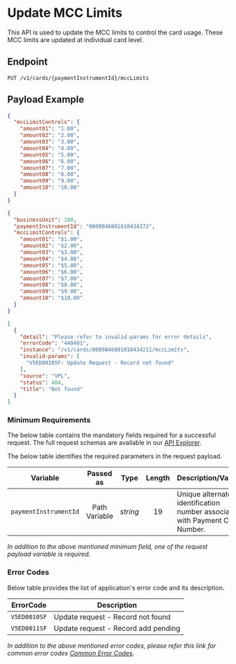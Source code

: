 # Update MCC Limits

This API is used to update the MCC limits to control the card usage. These MCC limits are updated at individual card level.

## Endpoint

`PUT /v1/cards/{paymentInstrumentId}/mccLimits`

## Payload Example

<!--
type: tab
titles: Request, Response, Error
-->

```json
{
  "mccLimitControls": {
    "amount01": "1.00",
    "amount02": "2.00",
    "amount03": "3.00",
    "amount04": "4.00",
    "amount05": "5.00",
    "amount06": "6.00",
    "amount07": "7.00",
    "amount08": "8.00",
    "amount09": "9.00",
    "amount10": "10.00"
  }
}
```

<!--
type: tab
-->

```json
{
  "businessUnit": 100,
  "paymentInstrumentId": "0009846801010434272",
  "mccLimitControls": {
    "amount01": "$1.00",
    "amount02": "$2.00",
    "amount03": "$3.00",
    "amount04": "$4.00",
    "amount05": "$5.00",
    "amount06": "$6.00",
    "amount07": "$7.00",
    "amount08": "$8.00",
    "amount09": "$9.00",
    "amount10": "$10.00"
  }
}

```

<!--
type: tab
-->

```json
[
  {
    "detail": "Please refer to invalid-params for error details",
    "errorCode": "440401",
    "instance": "/v1/cards/0009846801010434211/mccLimits",
    "invalid-params": [
      "V5ED0010SF: Update Request - Record not found"
    ],
    "source": "VPL",
    "status": 404,
    "title": "Not found"
  }
]
```

<!-- type: tab-end -->

### Minimum Requirements

The below table contains the mandatory fields required for a successful request. The full request schemas are available in our [API Explorer](../api/?type=put&path=/v1/cards/{paymentInstrumentId}/mccLimits).

The below table identifies the required parameters in the request payload.

| Variable | Passed as | Type | Length | Description/Values |
| -------- | :-------: | :--: | :------------: | ------------------ |
| `paymentInstrumentId` | Path Variable | *string* | 19 | Unique alternate identification number associated with Payment Card Number. |

*In addition to the above mentioned minimum field, one of the request payload variable is required.*

### Error Codes

Below table provides the list of application's error code and its description.

| ErrorCode |  Description |
| --------  | ------------------ |
|`V5ED0010SF` | Update request - Record not found |
|`V5ED0011SF` | Update request - Record add pending |

*In addition to the above mentioned error codes, please refer this link for common error codes [Common Error Codes](?path=docs/Common_Error_Code.md).*
